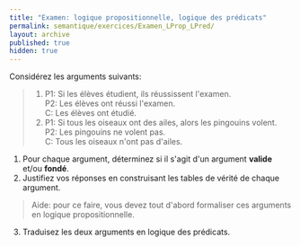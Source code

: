 ```yaml
---
title: "Examen: logique propositionnelle, logique des prédicats"
permalink: semantique/exercices/Examen_LProp_LPred/
layout: archive
published: true
hidden: true
---
```


Considérez les arguments suivants:

> 1. P1: Si les élèves étudient, ils réussissent l'examen.  
> P2: Les élèves ont réussi l'examen.  
> C: Les élèves ont étudié.
> 2. P1: Si tous les oiseaux ont des ailes, alors les pingouins volent.  
> P2: Les pingouins ne volent pas.  
> C: Tous les oiseaux n'ont pas d'ailes.

1. Pour chaque argument, déterminez si il s'agit d'un argument **valide** et/ou **fondé**.
2. Justifiez vos réponses en construisant les tables de vérité de chaque argument.
  > Aide: pour ce faire, vous devez tout d'abord formaliser ces arguments en logique propositionnelle.
3. Traduisez les deux arguments en logique des prédicats.

